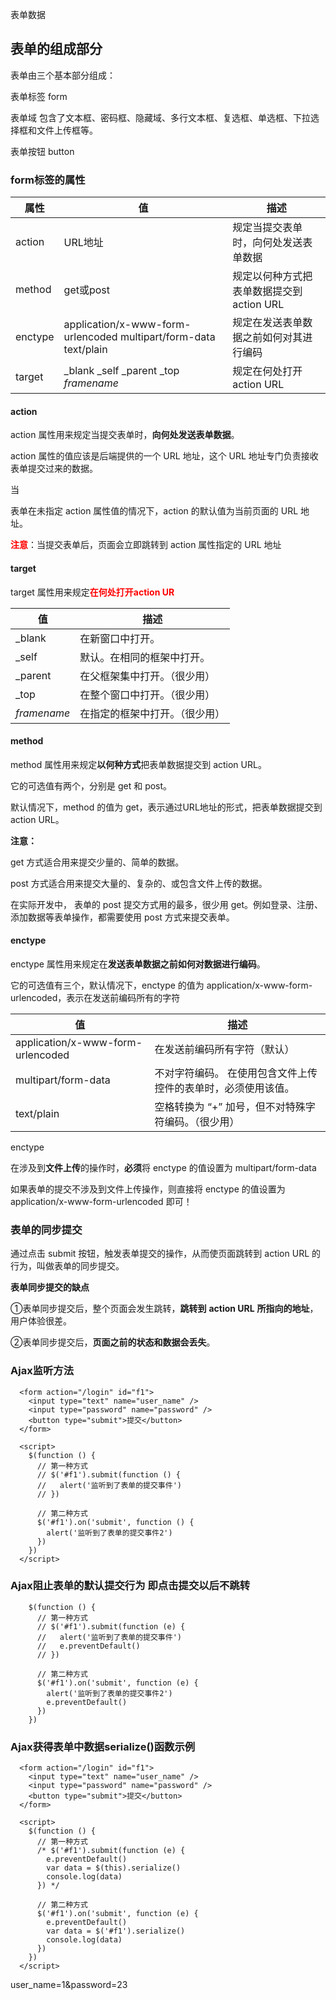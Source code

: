 表单数据

## **表单的组成部分**

表单由三个基本部分组成：

表单标签 	form

表单域 	包含了文本框、密码框、隐藏域、多行文本框、复选框、单选框、下拉选择框和文件上传框等。

表单按钮  button

### form标签的属性

| **属性** | **值**                                                       | **描述**                                   |
| -------- | ------------------------------------------------------------ | ------------------------------------------ |
| action   | URL地址                                                      | 规定当提交表单时，向何处发送表单数据       |
| method   | get或post                                                    | 规定以何种方式把表单数据提交到 action  URL |
| enctype  | application/x-www-form-urlencoded  multipart/form-data  text/plain | 规定在发送表单数据之前如何对其进行编码     |
| target   | _blank  _self  _parent  _top  *framename*                    | 规定在何处打开 action  URL                 |



#### action  

action 属性用来规定当提交表单时，**向何处发送表单数据**。

action 属性的值应该是后端提供的一个 URL 地址，这个 URL 地址专门负责接收表单提交过来的数据。

当 <form> 表单在未指定 action 属性值的情况下，action 的默认值为当前页面的 URL 地址。

<font color="red">**注意**</font>：当提交表单后，页面会立即跳转到 action 属性指定的 URL 地址

#### target

target 属性用来规定<font color="red">**在何处打开action UR**</font>

| **值**      | **描述**                       |
| ----------- | ------------------------------ |
| _blank      | 在新窗口中打开。               |
| _self       | 默认。在相同的框架中打开。     |
| _parent     | 在父框架集中打开。（很少用）   |
| _top        | 在整个窗口中打开。（很少用）   |
| *framename* | 在指定的框架中打开。（很少用） |

#### method

method 属性用来规定**以何种方式**把表单数据提交到 action URL。

它的可选值有两个，分别是 get 和 post。

默认情况下，method 的值为 get，表示通过URL地址的形式，把表单数据提交到 action URL。



**注意：**

get 方式适合用来提交少量的、简单的数据。

post 方式适合用来提交大量的、复杂的、或包含文件上传的数据。

在实际开发中，<form> 表单的 post 提交方式用的最多，很少用 get。例如登录、注册、添加数据等表单操作，都需要使用 post 方式来提交表单。

#### **enctype**

enctype 属性用来规定在**发送表单数据之前如何对数据进行编码**。

它的可选值有三个，默认情况下，enctype 的值为 application/x-www-form-urlencoded，表示在发送前编码所有的字符

| **值**                            | **描述**                                                     |
| --------------------------------- | ------------------------------------------------------------ |
| application/x-www-form-urlencoded | 在发送前编码所有字符（默认）                                 |
| multipart/form-data               | 不对字符编码。  在使用包含文件上传控件的表单时，必须使用该值。 |
| text/plain                        | 空格转换为 “+”  加号，但不对特殊字符编码。（很少用）         |

enctype

在涉及到**文件上传**的操作时，**必须**将 enctype 的值设置为 multipart/form-data

如果表单的提交不涉及到文件上传操作，则直接将 enctype 的值设置为 application/x-www-form-urlencoded 即可！



### **表单的同步提交**

通过点击 submit 按钮，触发表单提交的操作，从而使页面跳转到 action URL 的行为，叫做表单的同步提交。

**表单同步提交的缺点**

①<form>表单同步提交后，整个页面会发生跳转，**跳转到** **action URL** **所指向的地址**，用户体验很差。

②<form>表单同步提交后，**页面之前的状态和数据会丢失**。

### Ajax监听方法

~~~
  <form action="/login" id="f1">
    <input type="text" name="user_name" />
    <input type="password" name="password" />
    <button type="submit">提交</button>
  </form>

  <script>
    $(function () {
      // 第一种方式
      // $('#f1').submit(function () {
      //   alert('监听到了表单的提交事件')
      // })

      // 第二种方式
      $('#f1').on('submit', function () {  
        alert('监听到了表单的提交事件2')
      })
    })
  </script>
~~~

### Ajax阻止表单的默认提交行为 即点击提交以后不跳转

~~~
    $(function () {
      // 第一种方式
      // $('#f1').submit(function (e) {
      //   alert('监听到了表单的提交事件')
      //   e.preventDefault()
      // })

      // 第二种方式
      $('#f1').on('submit', function (e) {  
        alert('监听到了表单的提交事件2')
        e.preventDefault()
      })
    })
~~~

### Ajax获得表单中数据serialize()函数示例

~~~
  <form action="/login" id="f1">
    <input type="text" name="user_name" />
    <input type="password" name="password" />
    <button type="submit">提交</button>
  </form>

  <script>
    $(function () {
      // 第一种方式
      /* $('#f1').submit(function (e) {
        e.preventDefault()
        var data = $(this).serialize()
        console.log(data)
      }) */

      // 第二种方式
      $('#f1').on('submit', function (e) {
        e.preventDefault()
        var data = $('#f1').serialize()
        console.log(data)
      })
    })
  </script>
~~~

user_name=1&password=23

